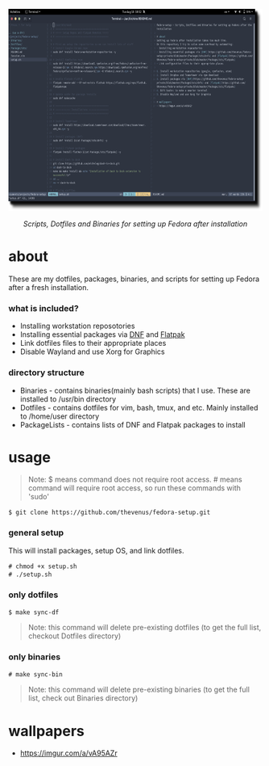 <p align="center">
  <img height=400" src="scr-vim.png">
</p>

<p align="center">
  <i>Scripts, Dotfiles and Binaries for setting up Fedora after installation</i>
</p>

# about
These are my dotfiles, packages, binaries, and scripts for setting up Fedora after a
fresh installation. 

### what is included?
- Installing workstation reposotories
- Installing essential packages via [DNF](https://github.com/thevenus/fedora-setup-private/blob/master/PackageLists/dnfs) and [Flatpak](https://github.com/thevenus/fedora-setup-private/blob/master/PackageLists/flatpaks)
- Link dotfiles files to their appropriate places
- Disable Wayland and use Xorg for Graphics

### directory structure
- Binaries  -  contains binaries(mainly bash scripts) that I use. These are installed to
    /usr/bin directory
- Dotfiles  -  contains dotfiles for vim, bash, tmux, and etc. Mainly installed to
    /home/user directory
- PackageLists  -  contains lists of DNF and Flatpak packages to install

# usage
> Note: $ means command does not require root access. # means command will require root access, so run these commands with 'sudo'
```
$ git clone https://github.com/thevenus/fedora-setup.git 
```
### general setup 
This will install packages, setup OS, and link dotfiles. 
```
# chmod +x setup.sh
# ./setup.sh
```

### only dotfiles
```
$ make sync-df
```
> Note: this command will delete pre-existing dotfiles (to get the full list, checkout Dotfiles directory)

### only binaries
```
# make sync-bin
```
> Note: this command will delete pre-existing binaries (to get the full list, check out Binaries directory)


# wallpapers
- https://imgur.com/a/vA95AZr
